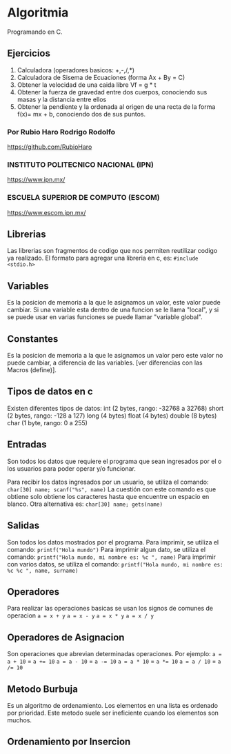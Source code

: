 # Algoritmia

Programando en C.

## Ejercicios

1. Calculadora (operadores basicos: +,-,/,*)
2. Calculadora de Sisema de Ecuaciones (forma Ax + By = C)
3. Obtener la velocidad de una caida libre Vf = g * t
4. Obtener la fuerza de gravedad entre dos cuerpos, conociendo sus masas y la distancia entre ellos
5. Obtener la pendiente y la ordenada al origen de una recta de la forma f(x)= mx + b, conociendo dos de sus puntos.

### Por Rubio Haro Rodrigo Rodolfo

<https://github.com/RubioHaro>

### INSTITUTO POLITECNICO NACIONAL (IPN)

<https://www.ipn.mx/>

### ESCUELA SUPERIOR DE COMPUTO (ESCOM)

<https://www.escom.ipn.mx/>

## Librerias

Las librerias son fragmentos de codigo que nos permiten reutilizar codigo ya realizado. El formato para agregar una libreria en c, es:
`#include <stdio.h>`

## Variables

Es la posicion de memoria a la que le asignamos un valor, este valor puede cambiar. Si una variable esta dentro de una funcion se le llama "local", y si se puede usar en varias funciones se puede llamar "variable global".

## Constantes

Es la posicion de memoria a la que le asignamos un valor pero este valor no puede cambiar, a diferencia de las variables.
[ver diferencias con las Macros (define)].

## Tipos de datos en c

Existen diferentes tipos de datos:
    int (2 bytes, rango: -32768 a 32768)
    short (2 bytes, rango: -128 a 127)
    long (4 bytes)
    float (4 bytes)
    double (8 bytes)
    char (1 byte, rango: 0 a 255)

## Entradas

Son todos los datos que requiere el programa que sean ingresados por el o los usuarios para poder operar y/o funcionar.

Para recibir los datos ingresados por un usuario, se utiliza el comando:
`char[30] name; scanf("%s", name)`
La cuestión con este comando es que obtiene solo obtiene los caracteres hasta que encuentre un espacio en blanco. Otra alternativa es:
`char[30] name; gets(name)`

## Salidas

Son todos los datos mostrados por el programa.
Para imprimir, se utiliza el comando:
`printf("Hola mundo")`
Para imprimir algun dato, se utiliza el comando:
`printf("Hola mundo, mi nombre es: %c ", name)`
Para imprimir con varios datos, se utiliza el comando:
`printf("Hola mundo, mi nombre es: %c %c ", name, surname)`

## Operadores

Para realizar las operaciones basicas se usan los signos de comunes de operacion
`a = x + y`
`a = x - y`
`a = x * y`
`a = x / y`

## Operadores de Asignacion

Son operaciones que abrevian determinadas operaciones.
Por ejemplo:
`a = a + 10` = `a += 10`
`a = a - 10` = `a -= 10`
`a = a * 10` = `a *= 10`
`a = a / 10` = `a /= 10`

## Metodo Burbuja

Es un algoritmo de ordenamiento. Los elementos en una lista es ordenado por prioridad. Este metodo suele ser ineficiente cuando los elementos son muchos.

## Ordenamiento por Insercion
